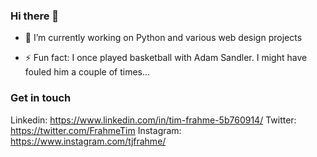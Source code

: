 ### Hi there 👋

- 🔭 I’m currently working on Python and various web design projects

- ⚡ Fun fact: I once played basketball with Adam Sandler.  I might have fouled him a couple of times...




### Get in touch
Linkedin: https://www.linkedin.com/in/tim-frahme-5b760914/
Twitter: https://twitter.com/FrahmeTim
Instagram: https://www.instagram.com/tjfrahme/


<!--
**tjfrahme/tjfrahme** is a ✨ _special_ ✨ repository because its `README.md` (this file) appears on your GitHub profile.

Here are some ideas to get you started:

- 🔭 I’m currently working on ...
- 🌱 I’m currently learning ...
- 👯 I’m looking to collaborate on ...
- 🤔 I’m looking for help with ...
- 💬 Ask me about ...
- 📫 How to reach me: ...
- 😄 Pronouns: ...
- ⚡ Fun fact: ...
-->
